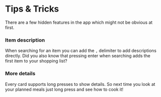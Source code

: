 # Tips & Tricks
There are a few hidden features in the app which might not be obvious at first.

### Item description
When searching for an item you can add the `,` delimiter to add descriptions directly.
Did you also know that pressing enter when searching adds the first item to your shopping list?


### More details
Every card supports long presses to show details. So next time you look at your planned meals just long press and see how to cook it!